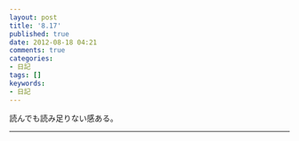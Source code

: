 ```yaml
---
layout: post
title: '8.17'
published: true
date: 2012-08-18 04:21
comments: true
categories:
- 日記
tags: []
keywords:
- 日記
---
```

読んでも読み足りない感ある。

---


